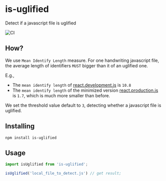 # is-uglified
Detect if a javascript file is uglified

![CI](https://github.com/RaoHai/is-uglified/workflows/Node%20CI/badge.svg)

## How?

We use `Mean Identify Length` measure. For one handwriting javascript file, the average length of identifiers `MUST` bigger than it of an uglified one.

E.g.,

* The `mean identify length` of [react.development.js](https://unpkg.com/react@16.7.0/umd/react.development.js) is `10.8` 
* The `mean identify length` of the minimized version [react.production.js](https://unpkg.com/react@16.7.0/umd/react.production.min.js) is `1.7`, which is much more smaller than before.

We set the threshold value default to `3`, detecting whether a javascript file is uglified.

## Installing

```
npm install is-uglified
```


## Usage

```javascript
import isUglified from 'is-uglified';

isUglified('local_file_to_detect.js') // get result;
```
